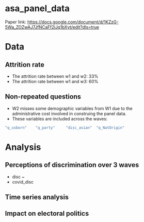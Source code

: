 # asa_panel_data

Paper link: https://docs.google.com/document/d/1KZzG-5Wa_ZOZwAJ7JfNCaFf2iJq1bXyt/edit?dls=true

# Data 

## Attrition rate 

* The attrition rate between w1 and w2: 33%
* The attrition rate between w1 and w3: 60%

## Non-repeated questions

* W2 misses some demographic variables from W1 due to the administrative cost involved in construing the panel data.
* These variables are included across the waves:

```r
"q_usborn"    "q_party"     "disc_asian"  "q_NatOrigin"
```

# Analysis 

## Perceptions of discrimination over 3 waves 

* disc ~ 
* covid_disc 

## Time series analysis 

## Impact on electoral politics 
